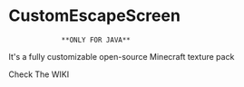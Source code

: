 # CustomEscapeScreen
                 **ONLY FOR JAVA**
It's a fully customizable open-source Minecraft texture pack

Check The WIKI
